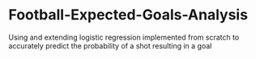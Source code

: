 # Football-Expected-Goals-Analysis
Using and extending logistic regression implemented from scratch to accurately predict the probability of a shot resulting in a goal
